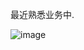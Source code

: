 最近熟悉业务中.

![image](https://github.com/user-attachments/assets/be439d3e-0736-4f6d-a77f-762dc7502b23)
